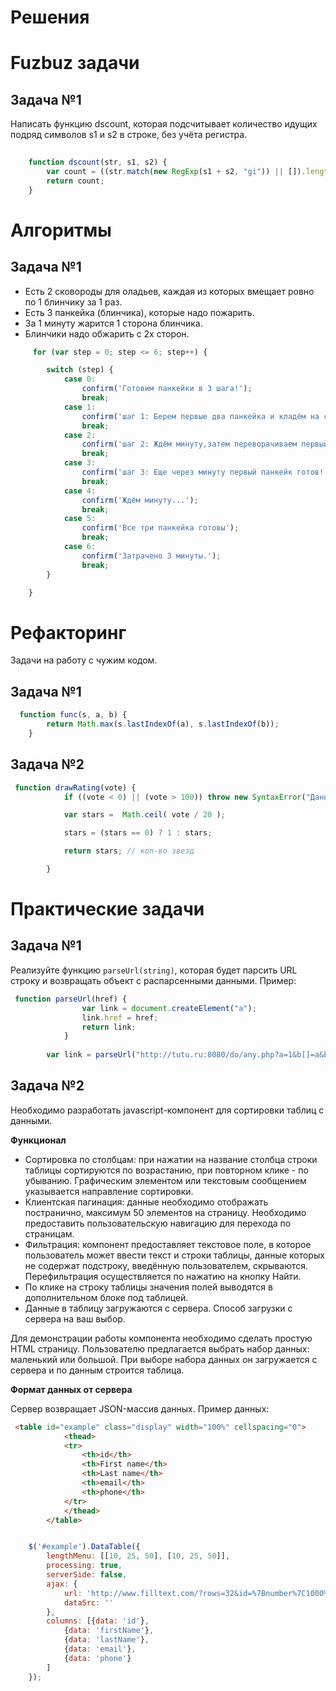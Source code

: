 # Решения

# Fuzbuz задачи

## Задача №1

Написать функцию dscount, которая подсчитывает количество идущих подряд символов s1 и s2 в строке, без учёта регистра.

```js
 
    function dscount(str, s1, s2) {
        var count = ((str.match(new RegExp(s1 + s2, "gi")) || []).length);
        return count;
    }
```


# Алгоритмы
## Задача №1
- Есть 2 сковороды для оладьев, каждая из которых вмещает ровно по 1 блинчику за 1 раз.
- Есть 3 панкейка (блинчика), которые надо пожарить.
- За 1 минуту жарится 1 сторона блинчика.
- Блинчики надо обжарить с 2х сторон.

```js
     for (var step = 0; step <= 6; step++) {

        switch (step) {
            case 0:
                confirm('Готовим панкейки в 3 шага!');
                break;
            case 1:
                confirm('шаг 1: Берем первые два панкейка и кладём на сковороду');
                break;
            case 2:
                confirm('шаг 2: Ждём минуту,затем переворачиваем первый панкейк,второй кладём на тарелку, третий(сырой)         выкладываем на скороводу');
                break;
            case 3:
                confirm('шаг 3: Еще через минуту первый панкейк готов! Теперь переворачиваем третий и кладем недожаренный');
                break;
            case 4:
                confirm('Ждём минуту...');
                break;
            case 5:
                confirm('Все три панкейка готовы');
                break;
            case 6:
                confirm('Затрачено 3 минуты.');
                break;
        }

    }

```

# Рефакторинг
Задачи на работу с чужим кодом.

## Задача №1

```js
  function func(s, a, b) {
        return Math.max(s.lastIndexOf(a), s.lastIndexOf(b));
    }
```

## Задача №2
```js
 function drawRating(vote) {
            if ((vote < 0) || (vote > 100)) throw new SyntaxError("Данные некорректны");

            var stars =  Math.ceil( vote / 20 );

            stars = (stars == 0) ? 1 : stars;

            return stars; // кол-во звезд

        }
```

# Практические задачи

## Задача №1
Реализуйте функцию `parseUrl(string)`, которая будет парсить URL строку и возвращать объект с распарсенными данными.
Пример:

```js
 function parseUrl(href) {
                var link = document.createElement("a");
                link.href = href;
                return link;
            }
    
        var link = parseUrl("http://tutu.ru:8080/do/any.php?a=1&b[]=a&b[]=b#foo");
```
## Задача №2

Необходимо разработать javascript-компонент для сортировки таблиц с данными.

**Функционал**

- Сортировка по столбцам: при нажатии на название столбца строки таблицы сортируются по возрастанию, при повторном клике - по убыванию. Графическим элементом или текстовым сообщением указывается направление сортировки.
- Клиентская пагинация: данные необходимо отображать постранично, максимум 50 элементов на страницу. Необходимо предоставить пользовательскую навигацию для перехода по страницам.
- Фильтрация: компонент предоставляет текстовое поле, в которое пользователь может ввести текст и строки таблицы, данные которых не содержат подстроку, введённую пользователем, скрываются. Перефильтрация осуществляется по нажатию на кнопку Найти.
- По клике на строку таблицы значения полей выводятся в дополнительном блоке под таблицей.
- Данные в таблицу загружаются с сервера. Способ загрузки с сервера на ваш выбор.

Для демонстрации работы компонента необходимо сделать простую HTML страницу.
Пользователю предлагается выбрать набор данных: маленький или большой.
При выборе набора данных он загружается с сервера и по данным строится таблица.

**Формат данных от сервера**

Сервер возвращает JSON-массив данных.
Пример данных: 
```html
 <table id="example" class="display" width="100%" cellspacing="0">
            <thead>
            <tr>
                <th>id</th>
                <th>First name</th>
                <th>Last name</th>
                <th>email</th>
                <th>phone</th>
            </tr>
            </thead>
        </table>
```
```js

    $('#example').DataTable({
        lengthMenu: [[10, 25, 50], [10, 25, 50]],
        processing: true,
        serverSide: false,
        ajax: {
            url: 'http://www.filltext.com/?rows=32&id=%7Bnumber%7C1000%7D&firstName=%7BfirstName%7D&lastName=%7BlastName%7D&email=%7Bemail%7D&phone=%7Bphone%7C(xxx)xxx-xx-xx%7D&adress=%7BaddressObject%7D&description=%7Blorem%7C32%7D',
            dataSrc: ''
        },
        columns: [{data: 'id'},
            {data: 'firstName'},
            {data: 'lastName'},
            {data: 'email'},
            {data: 'phone'}
        ]
    });
```
